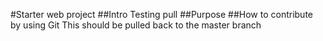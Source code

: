 #Starter web project
##Intro
Testing pull
##Purpose
##How to contribute
by using Git
This should be pulled back to the master branch
